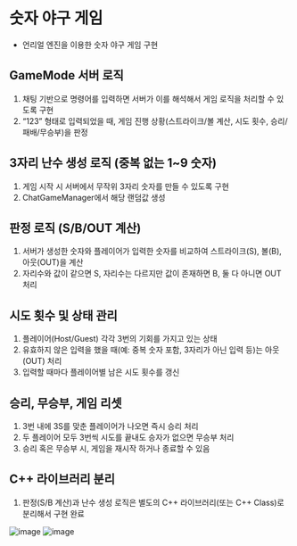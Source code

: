 # 숫자 야구 게임

- 언리얼 엔진을 이용한 숫자 야구 게임 구현

## GameMode 서버 로직
1. 채팅 기반으로 명령어를 입력하면 서버가 이를 해석해서 게임 로직을 처리할 수 있도록 구현
2. “123” 형태로 입력되었을 때, 게임 진행 상황(스트라이크/볼 계산, 시도 횟수, 승리/패배/무승부)을 판정

## 3자리 난수 생성 로직 (중복 없는 1~9 숫자)
1. 게임 시작 시 서버에서 무작위 3자리 숫자를 만들 수 있도록 구현
2. ChatGameManager에서 해당 랜덤값 생성

## 판정 로직 (S/B/OUT 계산)
1. 서버가 생성한 숫자와 플레이어가 입력한 숫자를 비교하여 스트라이크(S), 볼(B), 아웃(OUT)을 계산
2. 자리수와 값이 같으면 S, 자리수는 다르지만 값이 존재하면 B, 둘 다 아니면 OUT 처리

## 시도 횟수 및 상태 관리
1. 플레이어(Host/Guest) 각각 3번의 기회를 가지고 있는 상태
2. 유효하지 않은 입력을 했을 때(예: 중복 숫자 포함, 3자리가 아닌 입력 등)는 아웃(OUT) 처리
3. 입력할 때마다 플레이어별 남은 시도 횟수를 갱신

## 승리, 무승부, 게임 리셋
1. 3번 내에 3S를 맞춘 플레이어가 나오면 즉시 승리 처리
2. 두 플레이어 모두 3번씩 시도를 끝내도 승자가 없으면 무승부 처리
3. 승리 혹은 무승부 시, 게임을 재시작 하거나 종료할 수 있음

## C++ 라이브러리 분리
1. 판정(S/B 계산)과 난수 생성 로직은 별도의 C++ 라이브러리(또는 C++ Class)로 분리해서 구현 완료

![image](https://github.com/user-attachments/assets/f429a174-112a-4003-ba63-aed5a8242ff6)
![image](https://github.com/user-attachments/assets/f35fa7e2-a1e9-4562-afff-c94086b38b9f)

